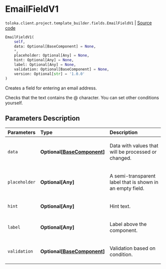 # EmailFieldV1
`toloka.client.project.template_builder.fields.EmailFieldV1` | [Source code](https://github.com/Toloka/toloka-kit/blob/v0.1.26/src/client/project/template_builder/fields.py#L214)

```python
EmailFieldV1(
    self,
    data: Optional[BaseComponent] = None,
    *,
    placeholder: Optional[Any] = None,
    hint: Optional[Any] = None,
    label: Optional[Any] = None,
    validation: Optional[BaseComponent] = None,
    version: Optional[str] = '1.0.0'
)
```

Creates a field for entering an email address.


Checks that the text contains the @ character. You can set other conditions yourself.

## Parameters Description

| Parameters | Type | Description |
| :----------| :----| :-----------|
`data`|**Optional\[[BaseComponent](toloka.client.project.template_builder.base.BaseComponent.md)\]**|<p>Data with values that will be processed or changed.</p>
`placeholder`|**Optional\[Any\]**|<p>A semi-transparent label that is shown in an empty field.</p>
`hint`|**Optional\[Any\]**|<p>Hint text.</p>
`label`|**Optional\[Any\]**|<p>Label above the component.</p>
`validation`|**Optional\[[BaseComponent](toloka.client.project.template_builder.base.BaseComponent.md)\]**|<p>Validation based on condition.</p>
